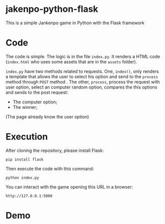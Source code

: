 # jakenpo-python-flask

This is a simple Jankenpo game in Python with the Flask framework


# Code

The code is simple. The logic is in the file `index.py`. It renders a HTML code (`index.html` who uses some assets that are in the `assets` folder).

`index.py` have two methods related to requests. One, `index()`, only renders a template that allows the user to select his option and send to the `process` method through `POST` method . The other, `process`, process the request with user option, select an computer random option, compares the this options and sends to the post request:
- The computer option;
- The winner;

(The page already know the user option)


# Execution

After cloning the repository, please install Flask:
```
pip install flask
```

Then execute the code with this command:
```
python index.py
```

You can interact with the game opening this URL in a browser:
```
http://127.0.0.1:5000
```


# Demo
[]()
